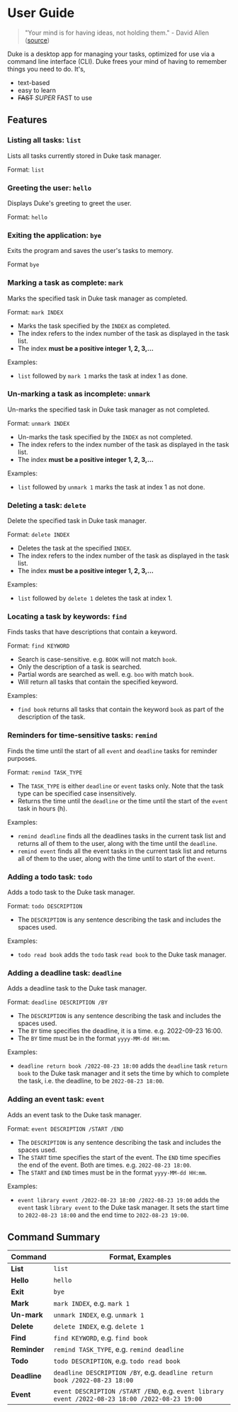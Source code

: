 # User Guide

> "Your mind is for having ideas, not holding them." - David Allen ([source](https://dansilvestre.com/productivity-quotes))

Duke is a desktop app for managing your tasks, optimized for use via a command
line interface (CLI). Duke frees your mind of having to remember things you need to do. It's,
* text-based
* easy to learn
* ~~FAST~~ _SUPER_ FAST to use

## Features 

### Listing all tasks: `list`

Lists all tasks currently stored in Duke task manager.

Format: `list`

### Greeting the user: `hello`

Displays Duke's greeting to greet the user.

Format: `hello`

### Exiting the application: `bye`

Exits the program and saves the user's tasks to memory.

Format `bye`

### Marking a task as complete: `mark`

Marks the specified task in Duke task manager as completed.

Format: `mark INDEX`

* Marks the task specified by the `INDEX` as completed.
* The index refers to the index number of the task as displayed in the task list.
* The index **must be a positive integer 1, 2, 3,...**

Examples:

* `list` followed by `mark 1` marks the task at index 1 as done.

### Un-marking a task as incomplete: `unmark`

Un-marks the specified task in Duke task manager as not completed.

Format: `unmark INDEX`

* Un-marks the task specified by the `INDEX` as not completed.
* The index refers to the index number of the task as displayed in the task list.
* The index **must be a positive integer 1, 2, 3,...**

Examples:

* `list` followed by `unmark 1` marks the task at index 1 as not done.

### Deleting a task: `delete`

Delete the specified task in Duke task manager.

Format: `delete INDEX`

* Deletes the task at the specified `INDEX`.
* The index refers to the index number of the task as displayed in the task list.
* The index **must be a positive integer 1, 2, 3,...**

Examples:

* `list` followed by `delete 1` deletes the task at index 1.

### Locating a task by keywords: `find`

Finds tasks that have descriptions that contain a keyword.

Format: `find KEYWORD`

* Search is case-sensitive. e.g. `BOOK` will not match `book`.
* Only the description of a task is searched.
* Partial words are searched as well. e.g. `boo` with match `book`.
* Will return all tasks that contain the specified keyword.

Examples:

* `find book` returns all tasks that contain the keyword `book` as part of
the description of the task.

### Reminders for time-sensitive tasks: `remind`

Finds the time until the start of all `event` and `deadline` tasks for
reminder purposes.

Format: `remind TASK_TYPE`

* The `TASK_TYPE` is either `deadline` or `event` tasks only. Note
that the task type can be specified case insensitively.
* Returns the time until the `deadline` or the time until
the start of the `event` task in hours (h).

Examples:

* `remind deadline` finds all the deadlines tasks in the current
task list and returns all of them to the user, along with the
time until the `deadline`.
* `remind event` finds all the event tasks in the current task list
and returns all of them to the user, along with the time until to
start of the `event`.

### Adding a todo task: `todo`

Adds a todo task to the Duke task manager.

Format: `todo DESCRIPTION`

* The `DESCRIPTION` is any sentence describing the task and 
includes the spaces used.

Examples:

* `todo read book` adds the `todo` task `read book` to the Duke task
manager.

### Adding a deadline task: `deadline`

Adds a deadline task to the Duke task manager.

Format: `deadline DESCRIPTION /BY`

* The `DESCRIPTION` is any sentence describing the task and
includes the spaces used.
* The `BY` time specifies the deadline, it is a time. e.g. 2022-09-23 16:00.
* The `BY` time must be in the format `yyyy-MM-dd HH:mm`.

Examples:

* `deadline return book /2022-08-23 18:00` adds the `deadline` task
`return book` to the Duke task manager and it sets the time by which
to complete the task, i.e. the deadline, to be `2022-08-23 18:00`.

### Adding an event task: `event`

Adds an event task to the Duke task manager.

Format: `event DESCRIPTION /START /END`

* The `DESCRIPTION` is any sentence describing the task and 
includes the spaces used.
* The `START` time specifies the start of the event.
The `END` time specifies the end of the event. Both are
times. e.g. `2022-08-23 18:00`.
* The `START` and `END` times must be in the format `yyyy-MM-dd HH:mm`.


Examples:

* `event library event /2022-08-23 18:00 /2022-08-23 19:00` adds
the `event` task `library event` to the Duke task manager. It sets
the start time to `2022-08-23 18:00` and the end time to `2022-08-23 19:00`.

## Command Summary

| **Command**   | **Format, Examples**                                                                              |
|---------------|---------------------------------------------------------------------------------------------------|
| **List**      | `list`                                                                                            |
| **Hello**     | `hello`                                                                                           |
| **Exit**      | `bye`                                                                                             |
| **Mark**      | `mark INDEX`, e.g. `mark 1`                                                                       |
| **Un-mark**   | `unmark INDEX`, e.g. `unmark 1`                                                                   |
| **Delete**    | `delete INDEX`, e.g. `delete 1`                                                                   |
| **Find**      | `find KEYWORD`, e.g. `find book`                                                                  |
| **Reminder**  | `remind TASK_TYPE`, e.g. `remind deadline`                                                        |
| **Todo**      | `todo DESCRIPTION`, e.g. `todo read book`                                                         |
| **Deadline**  | `deadline DESCRIPTION /BY`, e.g. `deadline return book /2022-08-23 18:00`                         |
| **Event**     | `event DESCRIPTION /START /END`, e.g. `event library event /2022-08-23 18:00 /2022-08-23 19:00`   |